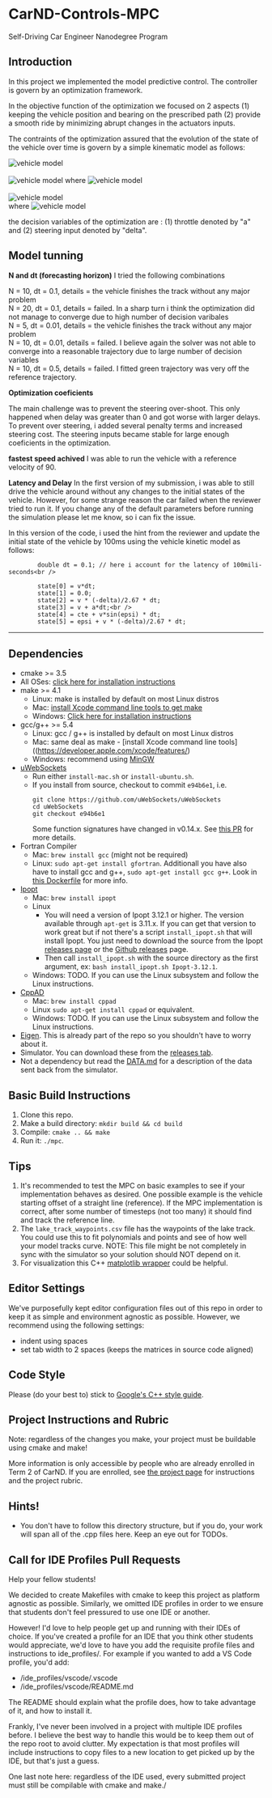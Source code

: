 # CarND-Controls-MPC
Self-Driving Car Engineer Nanodegree Program

## Introduction
In this project we implemented the model predictive control. The controller is govern by an optimization framework. 

In the objective function of the optimization we focused on 2 aspects (1) keeping the vehicle position and bearing on the prescribed path (2) provide a smooth ride by minimizing abrupt changes in the actuators inputs.

The contraints of the optimization assured that the evolution of the state of the vehicle over time is govern by a simple kinematic model as follows:

![vehicle model](./kineticModel.png)<br />
<br />
![vehicle model](./cte1.png)
where 
![vehicle model](./cte2.png)<br />
<br />
![vehicle model](./psi1.png)<br />
where
![vehicle model](./psi2.png)
  
the decision variables of the optimization are : (1) throttle denoted by "a" and (2) steering input denoted by "delta". 

## Model tunning 

**N and dt (forecasting horizon)**
I tried the following combinations

N = 10, dt = 0.1,  details =  the vehicle finishes the track without any major problem<br />
N = 20, dt = 0.1,  details =  failed. In a sharp turn i think the optimization did not manage to converge due to high number of decision varibales<br />
N = 5,  dt = 0.01, details =  the vehicle finishes the track without any major problem<br />
N = 10, dt = 0.01, details =  failed. I believe again the solver was not able to converge into a reasonable trajectory due to large number of decision variables<br />
N = 10, dt = 0.5,  details =  failed. I fitted green trajectory was very off the reference trajectory. <br />

**Optimization coeficients**

The main challenge was to prevent the steering over-shoot. This only happened when delay was greater than 0 and got worse with larger delays. To prevent over steering, i added several penalty terms and increased steering cost. The steering inputs became stable for large enough coeficients in the optimization. 


**fastest speed achived**
I was able to run the vehicle with a reference velocity of 90. 


**Latency and Delay**
In the first version of my submission, i was able to still drive the vehicle around without any changes to the initial states of the vehicle. However, for some strange reason the car failed when the reviewer tried to run it. If you change any of the default parameters before running the simulation please let me know, so i can fix the issue.

In this version of the code, i used the hint from the reviewer and update the initial state of the vehicle by 100ms using the vehicle kinetic model as follows:

            double dt = 0.1; // here i account for the latency of 100mili-seconds<br />

            state[0] = v*dt;
            state[1] = 0.0;
            state[2] = v * (-delta)/2.67 * dt;
            state[3] = v + a*dt;<br />
            state[4] = cte + v*sin(epsi) * dt;
            state[5] = epsi + v * (-delta)/2.67 * dt;


---




## Dependencies

* cmake >= 3.5
 * All OSes: [click here for installation instructions](https://cmake.org/install/)
* make >= 4.1
  * Linux: make is installed by default on most Linux distros
  * Mac: [install Xcode command line tools to get make](https://developer.apple.com/xcode/features/)
  * Windows: [Click here for installation instructions](http://gnuwin32.sourceforge.net/packages/make.htm)
* gcc/g++ >= 5.4
  * Linux: gcc / g++ is installed by default on most Linux distros
  * Mac: same deal as make - [install Xcode command line tools]((https://developer.apple.com/xcode/features/)
  * Windows: recommend using [MinGW](http://www.mingw.org/)
* [uWebSockets](https://github.com/uWebSockets/uWebSockets)
  * Run either `install-mac.sh` or `install-ubuntu.sh`.
  * If you install from source, checkout to commit `e94b6e1`, i.e.
    ```
    git clone https://github.com/uWebSockets/uWebSockets 
    cd uWebSockets
    git checkout e94b6e1
    ```
    Some function signatures have changed in v0.14.x. See [this PR](https://github.com/udacity/CarND-MPC-Project/pull/3) for more details.
* Fortran Compiler
  * Mac: `brew install gcc` (might not be required)
  * Linux: `sudo apt-get install gfortran`. Additionall you have also have to install gcc and g++, `sudo apt-get install gcc g++`. Look in [this Dockerfile](https://github.com/udacity/CarND-MPC-Quizzes/blob/master/Dockerfile) for more info.
* [Ipopt](https://projects.coin-or.org/Ipopt)
  * Mac: `brew install ipopt`
  * Linux
    * You will need a version of Ipopt 3.12.1 or higher. The version available through `apt-get` is 3.11.x. If you can get that version to work great but if not there's a script `install_ipopt.sh` that will install Ipopt. You just need to download the source from the Ipopt [releases page](https://www.coin-or.org/download/source/Ipopt/) or the [Github releases](https://github.com/coin-or/Ipopt/releases) page.
    * Then call `install_ipopt.sh` with the source directory as the first argument, ex: `bash install_ipopt.sh Ipopt-3.12.1`. 
  * Windows: TODO. If you can use the Linux subsystem and follow the Linux instructions.
* [CppAD](https://www.coin-or.org/CppAD/)
  * Mac: `brew install cppad`
  * Linux `sudo apt-get install cppad` or equivalent.
  * Windows: TODO. If you can use the Linux subsystem and follow the Linux instructions.
* [Eigen](http://eigen.tuxfamily.org/index.php?title=Main_Page). This is already part of the repo so you shouldn't have to worry about it.
* Simulator. You can download these from the [releases tab](https://github.com/udacity/self-driving-car-sim/releases).
* Not a dependency but read the [DATA.md](./DATA.md) for a description of the data sent back from the simulator.


## Basic Build Instructions


1. Clone this repo.
2. Make a build directory: `mkdir build && cd build`
3. Compile: `cmake .. && make`
4. Run it: `./mpc`.

## Tips

1. It's recommended to test the MPC on basic examples to see if your implementation behaves as desired. One possible example
is the vehicle starting offset of a straight line (reference). If the MPC implementation is correct, after some number of timesteps
(not too many) it should find and track the reference line.
2. The `lake_track_waypoints.csv` file has the waypoints of the lake track. You could use this to fit polynomials and points and see of how well your model tracks curve. NOTE: This file might be not completely in sync with the simulator so your solution should NOT depend on it.
3. For visualization this C++ [matplotlib wrapper](https://github.com/lava/matplotlib-cpp) could be helpful.

## Editor Settings

We've purposefully kept editor configuration files out of this repo in order to
keep it as simple and environment agnostic as possible. However, we recommend
using the following settings:

* indent using spaces
* set tab width to 2 spaces (keeps the matrices in source code aligned)

## Code Style

Please (do your best to) stick to [Google's C++ style guide](https://google.github.io/styleguide/cppguide.html).

## Project Instructions and Rubric

Note: regardless of the changes you make, your project must be buildable using
cmake and make!

More information is only accessible by people who are already enrolled in Term 2
of CarND. If you are enrolled, see [the project page](https://classroom.udacity.com/nanodegrees/nd013/parts/40f38239-66b6-46ec-ae68-03afd8a601c8/modules/f1820894-8322-4bb3-81aa-b26b3c6dcbaf/lessons/b1ff3be0-c904-438e-aad3-2b5379f0e0c3/concepts/1a2255a0-e23c-44cf-8d41-39b8a3c8264a)
for instructions and the project rubric.

## Hints!

* You don't have to follow this directory structure, but if you do, your work
  will span all of the .cpp files here. Keep an eye out for TODOs.

## Call for IDE Profiles Pull Requests

Help your fellow students!

We decided to create Makefiles with cmake to keep this project as platform
agnostic as possible. Similarly, we omitted IDE profiles in order to we ensure
that students don't feel pressured to use one IDE or another.

However! I'd love to help people get up and running with their IDEs of choice.
If you've created a profile for an IDE that you think other students would
appreciate, we'd love to have you add the requisite profile files and
instructions to ide_profiles/. For example if you wanted to add a VS Code
profile, you'd add:

* /ide_profiles/vscode/.vscode
* /ide_profiles/vscode/README.md

The README should explain what the profile does, how to take advantage of it,
and how to install it.

Frankly, I've never been involved in a project with multiple IDE profiles
before. I believe the best way to handle this would be to keep them out of the
repo root to avoid clutter. My expectation is that most profiles will include
instructions to copy files to a new location to get picked up by the IDE, but
that's just a guess.

One last note here: regardless of the IDE used, every submitted project must
still be compilable with cmake and make./
